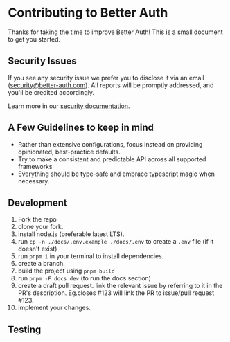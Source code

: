 # Contributing to Better Auth

Thanks for taking the time to improve Better Auth! This is a small document to get you started.

## Security Issues

If you see any security issue we prefer you to disclose it via an email (security@better-auth.com). All reports will be promptly addressed, and you'll be credited accordingly.

Learn more in our [security documentation](/docs/reference/security).

## A Few Guidelines to keep in mind

- Rather than extensive configurations, focus instead on providing opinionated, best-practice defaults.
- Try to make a consistent and predictable API across all supported frameworks
- Everything should be type-safe and embrace typescript magic when necessary.

## Development

1. Fork the repo
2. clone your fork.
3. install node.js (preferable latest LTS).
4. run `cp -n ./docs/.env.example ./docs/.env` to create a `.env` file (if it doesn't exist)
5. run `pnpm i` in your terminal to install dependencies.
6. create a branch.
7. build the project using `pnpm build`
8. run `pnpm -F docs dev` (to run the docs section)
9. create a draft pull request. link the relevant issue by referring to it in the PR's description. Eg.closes #123 will link the PR to issue/pull request #123.
10. implement your changes.

## Testing
